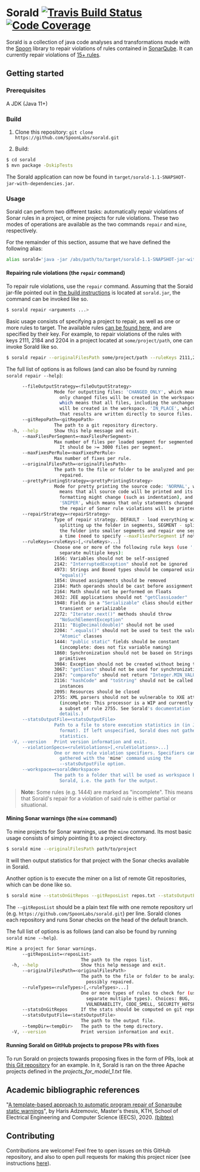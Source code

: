 # Sorald [![Travis Build Status](https://travis-ci.com/SpoonLabs/sorald.svg?branch=master)](https://travis-ci.com/SpoonLabs/sorald) [![Code Coverage](https://codecov.io/gh/SpoonLabs/sorald/branch/master/graph/badge.svg)](https://codecov.io/gh/SpoonLabs/sorald)
Sorald is a collection of java code analyses and transformations made with the [Spoon](https://github.com/INRIA/spoon) library to repair violations of rules contained in [SonarQube](https://rules.sonarsource.com).
It can currently repair violations of [15+ rules](/docs/HANDLED_RULES.md).

## Getting started

### Prerequisites 

A JDK (Java 11+)

### Build

1) Clone this repository: `git clone https://github.com/SpoonLabs/sorald.git`

2) Build:

 ```bash
$ cd sorald
$ mvn package -DskipTests
 ```

The Sorald application can now be found in
`target/sorald-1.1-SNAPSHOT-jar-with-dependencies.jar`.

### Usage

Sorald can perform two different tasks: automatically repair violations of Sonar rules in a
project, or mine projects for rule violations. These two modes of operations
are available as the two commands `repair` and `mine`, respectively.

For the remainder of this section, assume that we have defined the following
alias:

```bash
alias sorald='java -jar /abs/path/to/target/sorald-1.1-SNAPSHOT-jar-with-dependencies.jar'
```

#### Repairing rule violations (the `repair` command)

To repair rule violations, use the `repair` command. Assuming that the Sorald
jar-file pointed out in [the build instructions](#build) is located at
`sorald.jar`, the command can be invoked like so.

```bash
$ sorald repair <arguments ...>
```

Basic usage consists of specifying a project to repair, as well as one or more
rules to target. The available rules [can be found here](docs/HANDLED_RULES.md),
and are specified by their key. For example, to repair violations of the rules
with keys 2111, 2184 and 2204 in a project located at `some/project/path`, one
can invoke Sorald like so.

```bash
$ sorald repair --originalFilesPath some/project/path --ruleKeys 2111,2184,2204
```

The full list of options is as follows (and can also be found by running
`sorald repair --help`):

```bash
      --fileOutputStrategy=<fileOutputStrategy>
                  Mode for outputting files: 'CHANGED_ONLY', which means that
                    only changed files will be created in the workspace. 'ALL',
                    which means that all files, including the unchanged ones,
                    will be created in the workspace. 'IN_PLACE', which means
                    that results are written directly to source files.
      --gitRepoPath=<gitRepoPath>
                  The path to a git repository directory.
  -h, --help      Show this help message and exit.
      --maxFilesPerSegment=<maxFilesPerSegment>
                  Max number of files per loaded segment for segmented repair.
                    It should be >= 3000 files per segment.
      --maxFixesPerRule=<maxFixesPerRule>
                  Max number of fixes per rule.
      --originalFilesPath=<originalFilesPath>
                  The path to the file or folder to be analyzed and possibly
                    repaired.
      --prettyPrintingStrategy=<prettyPrintingStrategy>
                  Mode for pretty printing the source code: 'NORMAL', which
                    means that all source code will be printed and its
                    formatting might change (such as indentation), and
                    'SNIPER', which means that only statements changed towards
                    the repair of Sonar rule violations will be printed.
      --repairStrategy=<repairStrategy>
                  Type of repair strategy. DEFAULT - load everything without
                    splitting up the folder in segments, SEGMENT - splitting
                    the folder into smaller segments and repair one segment at
                    a time (need to specify --maxFilesPerSegment if not default)
      --ruleKeys=<ruleKeys>[,<ruleKeys>...]
                  Choose one or more of the following rule keys (use ',' to
                    separate multiple keys):
                  1656: Variables should not be self-assigned
                  2142: "InterruptedException" should not be ignored
                  4973: Strings and Boxed types should be compared using
                    "equals()"
                  1854: Unused assignments should be removed
                  2184: Math operands should be cast before assignment
                  2164: Math should not be performed on floats
                  3032: JEE applications should not "getClassLoader"
                  1948: Fields in a "Serializable" class should either be
                    transient or serializable
                  2272: "Iterator.next()" methods should throw
                    "NoSuchElementException"
                  2111: "BigDecimal(double)" should not be used
                  2204: ".equals()" should not be used to test the values of
                    "Atomic" classes
                  1444: "public static" fields should be constant
                  	(incomplete: does not fix variable naming)
                  1860: Synchronization should not be based on Strings or boxed
                    primitives
                  3984: Exception should not be created without being thrown
                  3067: "getClass" should not be used for synchronization
                  2167: "compareTo" should not return "Integer.MIN_VALUE"
                  2116: "hashCode" and "toString" should not be called on array
                    instances
                  2095: Resources should be closed
                  2755: XML parsers should not be vulnerable to XXE attacks
                  	(incomplete: This processor is a WIP and currently supports
                    a subset of rule 2755. See Sorald's documentation for
                    details.)
      --statsOutputFile=<statsOutputFile>
                  Path to a file to store execution statistics in (in JSON
                    format). If left unspecified, Sorald does not gather
                    statistics.
  -V, --version   Print version information and exit.
      --violationSpecs=<ruleViolations>[,<ruleViolations>...]
                  One or more rule violation specifiers. Specifiers can be
                    gathered with the 'mine' command using the
                    --statsOutputFile option.
      --workspace=<soraldWorkspace>
                  The path to a folder that will be used as workspace by
                    Sorald, i.e. the path for the output.
```

> **Note:** Some rules (e.g. 1444) are marked as "incomplete". This means that
> Sorald's repair for a violation of said rule is either partial or
> situational.

#### Mining Sonar warnings (the `mine` command)

To mine projects for Sonar warnings, use the `mine` command. Its most basic
usage consists of simply pointing it to a project directory.

```bash
$ sorald mine --originalFilesPath path/to/project
```

It will then output statistics for that project with the Sonar checks available
in Sorald.

Another option is to execute the miner on a list of remote Git repositories,
which can be done like so.

```bash
$ sorald mine --statsOnGitRepos --gitReposList repos.txt --statsOutputFile output.txt --tempDir /tmp
```

The `--gitReposList` should be a plain text file with one remote repository url
(e.g. `https://github.com/SpoonLabs/sorald.git`) per line. Sorald clones each
repository and runs Sonar checks on the head of the default branch.

The full list of options is as follows (and can also be found by running `sorald
mine --help`).

```bash
Mine a project for Sonar warnings.
      --gitReposList=<reposList>
                            The path to the repos list.
  -h, --help                Show this help message and exit.
      --originalFilesPath=<originalFilesPath>
                            The path to the file or folder to be analyzed and
                              possibly repaired.
      --ruleTypes=<ruleTypes>[,<ruleTypes>...]
                            One or more types of rules to check for (use ',' to
                              separate multiple types). Choices: BUG,
                              VULNERABILITY, CODE_SMELL, SECURITY_HOTSPOT
      --statsOnGitRepos     If the stats should be computed on git repos.
      --statsOutputFile=<statsOutputFile>
                            The path to the output file.
      --tempDir=<tempDir>   The path to the temp directory.
  -V, --version             Print version information and exit.
```

#### Running Sorald on GitHub projects to propose PRs with fixes

To run Sorald on projects towards proposing fixes in the form of PRs, look at [this Git repository](https://github.com/HarisAdzemovic/SQ-Repair-CI-Integration) for an example. In it, Sorald is ran on the three Apache projects defined in the *projects_for_model_1.txt* file.
 
## Academic bibliographic references

"[A template-based approach to automatic program repair of Sonarqube static warnings](http://kth.diva-portal.org/smash/get/diva2:1433710/FULLTEXT01.pdf)", by Haris Adzemovic, Master's thesis, KTH, School of Electrical Engineering and Computer Science (EECS), 2020. [(bibtex)](http://www.diva-portal.org/smash/references?referenceFormat=BIBTEX&pids=[diva2:1433710]&fileName=export.txt)
 
## Contributing

Contributions are welcome! Feel free to open issues on this GitHub repository, and also to open pull requests for making this project nicer (see instructions [here](/docs/CONTRIBUTING.md)).
